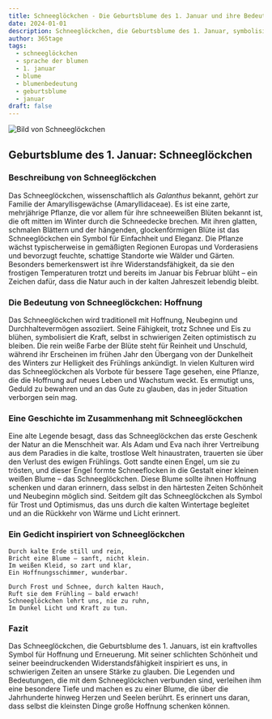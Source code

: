 ```yaml
---
title: Schneeglöckchen - Die Geburtsblume des 1. Januar und ihre Bedeutung
date: 2024-01-01
description: Schneeglöckchen, die Geburtsblume des 1. Januar, symbolisiert Hoffnung. Erfahre mehr über ihre Geschichte, Bedeutung und Symbolik in der Sprache der Blumen.
author: 365tage
tags:
  - schneeglöckchen
  - sprache der blumen
  - 1. januar
  - blume
  - blumenbedeutung
  - geburtsblume
  - januar
draft: false
---
```


![Bild von Schneeglöckchen](https://cdn.pixabay.com/photo/2020/02/24/10/51/flower-4875870_640.jpg#center)


## Geburtsblume des 1. Januar: Schneeglöckchen

### Beschreibung von Schneeglöckchen

Das Schneeglöckchen, wissenschaftlich als _Galanthus_ bekannt, gehört zur Familie der Amaryllisgewächse (Amaryllidaceae). Es ist eine zarte, mehrjährige Pflanze, die vor allem für ihre schneeweißen Blüten bekannt ist, die oft mitten im Winter durch die Schneedecke brechen. Mit ihren glatten, schmalen Blättern und der hängenden, glockenförmigen Blüte ist das Schneeglöckchen ein Symbol für Einfachheit und Eleganz. Die Pflanze wächst typischerweise in gemäßigten Regionen Europas und Vorderasiens und bevorzugt feuchte, schattige Standorte wie Wälder und Gärten. Besonders bemerkenswert ist ihre Widerstandsfähigkeit, da sie den frostigen Temperaturen trotzt und bereits im Januar bis Februar blüht – ein Zeichen dafür, dass die Natur auch in der kalten Jahreszeit lebendig bleibt.

### Die Bedeutung von Schneeglöckchen: Hoffnung

Das Schneeglöckchen wird traditionell mit Hoffnung, Neubeginn und Durchhaltevermögen assoziiert. Seine Fähigkeit, trotz Schnee und Eis zu blühen, symbolisiert die Kraft, selbst in schwierigen Zeiten optimistisch zu bleiben. Die rein weiße Farbe der Blüte steht für Reinheit und Unschuld, während ihr Erscheinen im frühen Jahr den Übergang von der Dunkelheit des Winters zur Helligkeit des Frühlings ankündigt. In vielen Kulturen wird das Schneeglöckchen als Vorbote für bessere Tage gesehen, eine Pflanze, die die Hoffnung auf neues Leben und Wachstum weckt. Es ermutigt uns, Geduld zu bewahren und an das Gute zu glauben, das in jeder Situation verborgen sein mag.

### Eine Geschichte im Zusammenhang mit Schneeglöckchen

Eine alte Legende besagt, dass das Schneeglöckchen das erste Geschenk der Natur an die Menschheit war. Als Adam und Eva nach ihrer Vertreibung aus dem Paradies in die kalte, trostlose Welt hinaustraten, trauerten sie über den Verlust des ewigen Frühlings. Gott sandte einen Engel, um sie zu trösten, und dieser Engel formte Schneeflocken in die Gestalt einer kleinen weißen Blume – das Schneeglöckchen. Diese Blume sollte ihnen Hoffnung schenken und daran erinnern, dass selbst in den härtesten Zeiten Schönheit und Neubeginn möglich sind. Seitdem gilt das Schneeglöckchen als Symbol für Trost und Optimismus, das uns durch die kalten Wintertage begleitet und an die Rückkehr von Wärme und Licht erinnert.

### Ein Gedicht inspiriert von Schneeglöckchen

```
Durch kalte Erde still und rein,  
Bricht eine Blume – sanft, nicht klein.  
Im weißen Kleid, so zart und klar,  
Ein Hoffnungsschimmer, wunderbar.  

Durch Frost und Schnee, durch kalten Hauch,  
Ruft sie dem Frühling – bald erwach!  
Schneeglöckchen lehrt uns, nie zu ruhn,  
Im Dunkel Licht und Kraft zu tun.  
```

### Fazit

Das Schneeglöckchen, die Geburtsblume des 1. Januars, ist ein kraftvolles Symbol für Hoffnung und Erneuerung. Mit seiner schlichten Schönheit und seiner beeindruckenden Widerstandsfähigkeit inspiriert es uns, in schwierigen Zeiten an unsere Stärke zu glauben. Die Legenden und Bedeutungen, die mit dem Schneeglöckchen verbunden sind, verleihen ihm eine besondere Tiefe und machen es zu einer Blume, die über die Jahrhunderte hinweg Herzen und Seelen berührt. Es erinnert uns daran, dass selbst die kleinsten Dinge große Hoffnung schenken können.